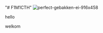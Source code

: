 "# F1M1CTH" 
![perfect-gebakken-ei-916x458](https://user-images.githubusercontent.com/90894981/136000680-00a16baf-896d-4c6b-9b11-67d32ecc804e.jpg)





hello













welkom
